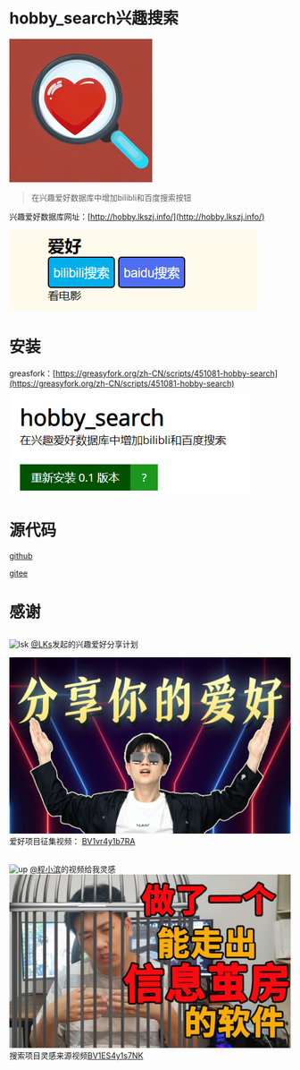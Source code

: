 # hobby_search兴趣搜索

![icon](https://github.com/swttkonjjj/hobby-search/blob/master/img/icon256.png?raw=true)

>在兴趣爱好数据库中增加bilibli和百度搜索按钮

兴趣爱好数据库网址：[http://hobby.lkszj.info/](http://hobby.lkszj.info/)

![search](./img/search.png)

# 安装

greasfork：[https://greasyfork.org/zh-CN/scripts/451081-hobby-search](https://greasyfork.org/zh-CN/scripts/451081-hobby-search)

![greasfox](./img/greasyfork.png)

# 源代码

[github](https://github.com/swttkonjjj/hobby-search)

[gitee](https://gitee.com/swttkonjjj/hobby-search)

# 感谢

##

 ![lsk](https://i0.hdslb.com/bfs/face/982a96bbebd11773dd03b913e2eacf3a42fe6d0a.jpg@240w_240h_1c_1s.webp)
[@LKs](https://space.bilibili.com/125526)发起的兴趣爱好分享计划

![借用各位5分钟，让我们一起搞一个贼有趣的项目!-1vr4y1b7RA](./img/thumbnail-1vr4y1b7RA.jpg)
爱好项目征集视频： [BV1vr4y1b7RA](https://www.bilibili.com/video/BV1vr4y1b7RA)

##


![up](https://i0.hdslb.com/bfs/face/d6faa5d17a16ba6570dd64c2c1e71808aabd779b.jpg@240w_240h_1c_1s.webp)
[@程小滨](https://space.bilibili.com/13798521)的视频给我灵感
![这些领域你看过么？-1ES4y1s7NK](./img/thumbnail-1ES4y1s7NK.png)
搜索项目灵感来源视频[BV1ES4y1s7NK](https://www.bilibili.com/video/BV1ES4y1s7NK)

